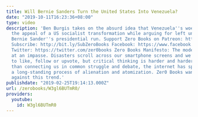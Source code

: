 ```yaml
---
title: Will Bernie Sanders Turn the United States Into Venezuela?
date: "2019-10-11T16:23:36+08:00"
type: video
description: 'Ben Burgis takes on the absurd idea that Venezuela''s woes undermine
  the appeal of a US socialist transformation while arguing for left unity around
  Bernie Sander''s presidential run. Support Zero Books on Patreon: https://www.patreon.com/zerobooks
  Subscribe: http://bit.ly/SubZeroBooks Facebook: https://www.facebook.com/ZeroBooks/
  Twitter: https://twitter.com/zer0books Zero Books Manifesto: The modern world is
  at an impasse. Disasters scroll across our smartphone screens and we’re invited
  to like, follow or upvote, but critical thinking is harder and harder to find. Rather
  than connecting us in common struggle and debate, the internet has sped up and deepened
  a long-standing process of alienation and atomization. Zer0 Books wants to work
  against this trend.'
publishdate: "2019-02-25T19:14:13.000Z"
url: /zerobooks/W3gl6BUTmR0/
providers:
  youtube:
    id: W3gl6BUTmR0
---
```


